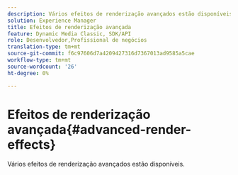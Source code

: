 ```yaml
---
description: Vários efeitos de renderização avançados estão disponíveis.
solution: Experience Manager
title: Efeitos de renderização avançada
feature: Dynamic Media Classic, SDK/API
role: Desenvolvedor,Profissional de negócios
translation-type: tm+mt
source-git-commit: f6c97606d7a4209427316d7367013ad9585a5cae
workflow-type: tm+mt
source-wordcount: '26'
ht-degree: 0%

---
```



# Efeitos de renderização avançada{#advanced-render-effects}

Vários efeitos de renderização avançados estão disponíveis.

